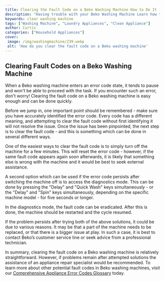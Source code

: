 ```yaml
---
title: Clearing the Fault Code on a Beko Washing Machine How to Do It
description: "Having trouble with your Beko Washing Machine Learn how to clear the fault code and get back to washing clothes with ease Get step-by-step instructions to troubleshoot and restore your washing machine"
keywords: clear washing machine
tags: ["Washing Machine", "Laundry Appliances", "Clean Appliance"]
author: Curtis
categories: ["Household Appliances"]
cover: 
 image: /img/washingmachine/239.webp
 alt: 'How do you clear the fault code on a Beko washing machine'
---
```

## Clearing Fault Codes on a Beko Washing Machine

When a Beko washing machine enters an error code state, it tends to pause and won't be able to proceed with the task. If you encounter such an error, don't worry! Clearing the fault code on a Beko washing machine is easy enough and can be done quickly.

Before we jump in, one important point should be remembered - make sure you have accurately identified the error code. Every code has a different meaning, and attempting to clear the fault code without first identifying it will not resolve the issue. Once the issue has been pinpointed, the next step is to clear the fault code - and this is something which can be done in several different ways.

One of the easiest ways to clear the fault code is to simply turn off the machine for a few minutes. This will reset the error code - however, if the same fault code appears again soon afterwards, it is likely that something else is wrong with the machine and it would be best to seek external assistance. 

A second option which can be used if the error code persists after switching the machine off is to access the diagnostics mode. This can be done by pressing the "Delay" and "Quick Wash" keys simultaneously - or the "Delay" and "Spin" keys simultaneously, depending on the specific machine model - for five seconds or longer. 

In the diagnostics mode, the fault code can be eradicated. After this is done, the machine should be restarted and the cycle resumed.

If the problem persists after trying both of the above solutions, it could be due to various reasons. It may be that a part of the machine needs to be replaced, or that there is a bigger issue at play. In such a case, it is best to contact Beko’s customer service line or seek advice from a professional technician.

In summary, clearing the fault code on a Beko washing machine is relatively straightforward. However, if problems remain after attempted solutions the assistance of an appliance repair specialist would be recommended. To learn more about other potential fault codes in Beko washing machines, visit our [Comprehensive Appliance Error Codes Glossary](./error-codes) today.
